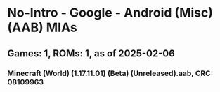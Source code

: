 # No-Intro - Google - Android (Misc) (AAB) MIAs
## Games: 1, ROMs: 1, as of 2025-02-06
### Minecraft (World) (1.17.11.01) (Beta) (Unreleased).aab, CRC: 08109963
